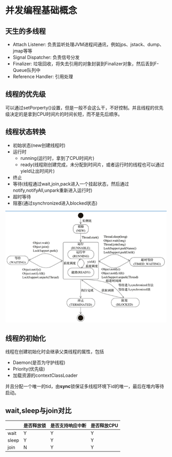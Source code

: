 # 并发编程基础概念

## 天生的多线程
- Attach Listener: 负责监听处理JVM进程间通讯，例如jps、jstack、dump、jmap等等
- Signal Dispatcher: 负责信号分发
- Finalizer: 垃圾回收，将失去引用的对象封装到Finalizer对象，然后丢到F-Queue队列中
- Reference Handler: 引用处理

## 线程的优先级
可以通过setPorperty()设置，但是一般不会这么干，不好控制。并且线程的优先级决定的是拿到CPU时间片的时间长短，而不是先后顺序。

## 线程状态转换
- 初始状态(new创建线程时)
- 运行时
    - running(运行时，拿到了CPU时间片)
    - ready(线程刚创建完成，未分配到时间片，或者运行时的线程也可以通过yield让出时间片)
- 终止
- 等待(线程通过wait,join,pack进入一个挂起状态，然后通过notify,notifyAll,unpark重新进入运行时)
- 超时等待
- 阻塞(通过synchronized进入blocked状态)

![](../../images/线程的状态转化.png)

## 线程的初始化
线程在创建初始化时会继承父类线程的属性，包括
- Daemon(是否为守护线程)
- Priority(优先级)
- 加载资源的contextClassLoader

并且分配一个唯一的tid，由**sync**锁保证多线程环境下id的唯一，最后在堆内等待启动。

## wait,sleep与join对比
||是否释放锁|是否支持响应中断|是否释放CPU|
|----|----|----|----|
|wait|Y|Y|Y|
|sleep|Y|Y|Y|
|join|N|Y|Y|
